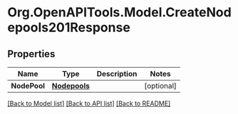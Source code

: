 # Org.OpenAPITools.Model.CreateNodepools201Response

## Properties

Name | Type | Description | Notes
------------ | ------------- | ------------- | -------------
**NodePool** | [**Nodepools**](Nodepools.md) |  | [optional] 

[[Back to Model list]](../README.md#documentation-for-models) [[Back to API list]](../README.md#documentation-for-api-endpoints) [[Back to README]](../README.md)

